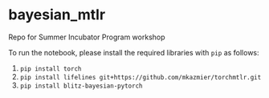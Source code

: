 # bayesian_mtlr
Repo for Summer Incubator Program workshop

To run the notebook, please install the required libraries with ``pip`` as follows:

1. ``pip install torch``
2. ``pip install lifelines git+https://github.com/mkazmier/torchmtlr.git``
3. ``pip install blitz-bayesian-pytorch``
